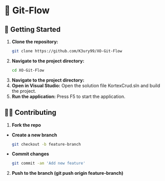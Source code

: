 # 🚀 Git-Flow
## 👾 Getting Started
1. **Clone the repository:**
   ```bash
   git clone https://github.com/K3ury99/XO-Git-Flow
2. **Navigate to the project directory:**
   ```bash
   cd XO-Git-Flow 
2. **Navigate to the project directory:**
3. **Open in Visual Studio:** Open the solution file KortexCrud.sln and build the project.
4. **Run the application:** Press F5 to start the application.

## 🐱‍👤 Contributing
1. **Fork the repo**
- **Create a new branch**
   ```bash
   git checkout -b feature-branch
- **Commit changes**
   ```bash
  git commit -am 'Add new feature'
2. **Push to the branch (git push origin feature-branch)**
